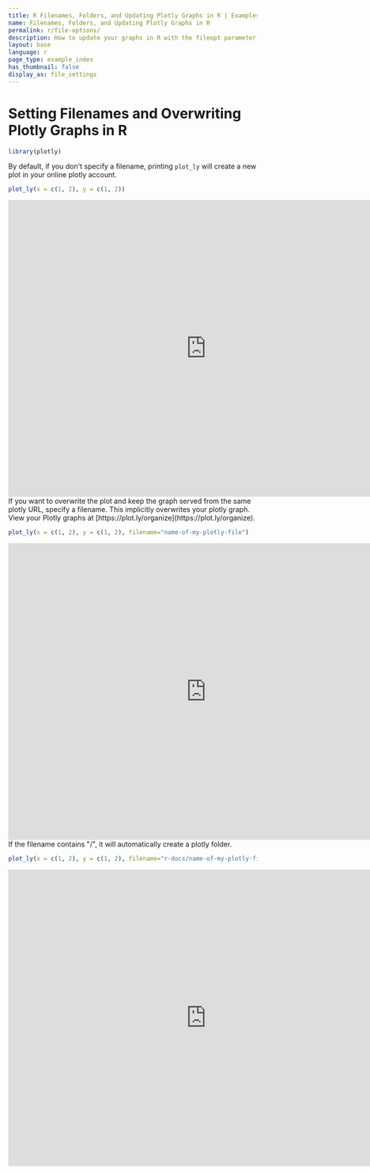 ```yaml
---
title: R Filenames, Folders, and Updating Plotly Graphs in R | Examples | Plotly
name: Filenames, Folders, and Updating Plotly Graphs in R
permalink: r/file-options/
description: How to update your graphs in R with the fileopt parameter.
layout: base
language: r
page_type: example_index
has_thumbnail: false
display_as: file_settings
---
```


# Setting Filenames and Overwriting Plotly Graphs in R




```r
library(plotly)
```

By default, if you don't specify a filename,
printing `plot_ly` will create a new plot in your online plotly account.


```r
plot_ly(x = c(1, 2), y = c(1, 2))
```

<iframe height="600" id="igraph" scrolling="no" seamless="seamless" src="https://plot.ly/~RPlotBot/533.embed" width="800" frameBorder="0"></iframe>
<br>
If you want to overwrite the plot and keep the graph served from the same plotly URL, specify a filename.
This implicitly overwrites your plotly graph.
View your Plotly graphs at [https://plot.ly/organize](https://plot.ly/organize).


```r
plot_ly(x = c(1, 2), y = c(1, 2), filename="name-of-my-plotly-file")
```

<iframe height="600" id="igraph" scrolling="no" seamless="seamless" src="https://plot.ly/~RPlotBot/505.embed" width="800" frameBorder="0"></iframe>
<br>
If the filename contains "/", it will automatically create a plotly folder.


```r
plot_ly(x = c(1, 2), y = c(1, 2), filename="r-docs/name-of-my-plotly-file")
```

<iframe height="600" id="igraph" scrolling="no" seamless="seamless" src="https://plot.ly/~RPlotBot/507.embed" width="800" frameBorder="0"></iframe>
